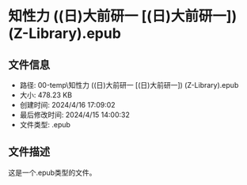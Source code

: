 ﻿# 知性力 ((日)大前研一 [(日)大前研一]) (Z-Library).epub

## 文件信息
- 路径: 00-temp\知性力 ((日)大前研一 [(日)大前研一]) (Z-Library).epub
- 大小: 478.23 KB
- 创建时间: 2024/4/16 17:09:02
- 最后修改时间: 2024/4/15 14:00:32
- 文件类型: .epub

## 文件描述
这是一个.epub类型的文件。

